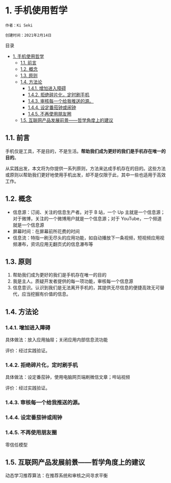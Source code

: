 # 1. 手机使用哲学

`作者：Ki Seki`

`创建时间：2021年2月14日`

目录

- [1. 手机使用哲学](#1-手机使用哲学)
  - [1.1. 前言](#11-前言)
  - [1.2. 概念](#12-概念)
  - [1.3. 原则](#13-原则)
  - [1.4. 方法论](#14-方法论)
    - [1.4.1. 增加进入障碍](#141-增加进入障碍)
    - [1.4.2. 拒绝碎片化，定时刷手机](#142-拒绝碎片化定时刷手机)
    - [1.4.3. 审核每一个给我推送的源。](#143-审核每一个给我推送的源)
    - [1.4.4. 设定番茄钟或闹钟](#144-设定番茄钟或闹钟)
    - [1.4.5. 不再使用朋友圈](#145-不再使用朋友圈)
  - [1.5. 互联网产品发展前景——哲学角度上的建议](#15-互联网产品发展前景哲学角度上的建议)

## 1.1. 前言

手机仅是工具，不是目的，不是生活。**帮助我们成为更好的我们是手机存在唯一的目的**。

从实践出发，本文将为你提供一系列原则，方法来达成手机存在的目的。这些方法或原则以帮助我们更好地使用手机出发，却不是仅限于此，其中一些也适用于高效工作。

## 1.2. 概念

* 信息源：订阅、关注的信息生产者。对于 B 站，一个 Up 主就是一个信息源；对于微博，关注的一个微博用户就是一个信息源；对于 YouTube，一个频道就是一个信息源
* 屏幕时间：在屏幕前所花费的时间
* 信息流：特指一刷无尽头的应用功能，如自动播放下一条视频，短视频应用视频瀑布，资讯应用无翻页式的信息瀑布等

## 1.3. 原则

1. 帮助我们成为更好的我们是手机存在唯一的目的
2. 我是主人。质疑开发者提供的每一项功能，审核每一个信息源
3. 信息意识。认识到我们是无法离开手机的，其提供无尽信息的便捷高效无可替代，应当挖掘有价值的信息。

## 1.4. 方法论

### 1.4.1. 增加进入障碍

具体做法：放入应用抽屉；关闭应用内部信息流功能

评价：经过实践验证。

### 1.4.2. 拒绝碎片化，定时刷手机

具体做法：设定番茄钟，使用电脑网页端刷微信文章；哔站视频

评价：经过实践验证。

### 1.4.3. 审核每一个给我推送的源。

### 1.4.4. 设定番茄钟或闹钟

### 1.4.5. 不再使用朋友圈

零信任模型

## 1.5. 互联网产品发展前景——哲学角度上的建议

动态学习推荐算法：在推荐系统和审核之间寻求平衡
